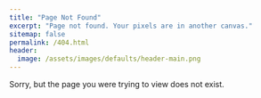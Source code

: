 ```yaml
---
title: "Page Not Found"
excerpt: "Page not found. Your pixels are in another canvas."
sitemap: false
permalink: /404.html
header:
  image: /assets/images/defaults/header-main.png
---
```


Sorry, but the page you were trying to view does not exist.